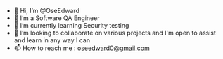 - 👋 Hi, I’m @OseEdward
- 👀 I’m a Software QA Engineer
- 🌱 I’m currently learning Security testing
- 💞️ I’m looking to collaborate on various projects and I'm open to assist and learn in any way I can
- 📫 How to reach me : oseedward0@gmail.com

<!---
Ose1234/Ose1234 is a ✨ special ✨ repository because its `README.md` (this file) appears on your GitHub profile.
You can click the Preview link to take a look at your changes.
--->
